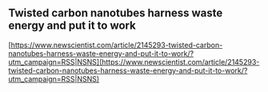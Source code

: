 ## Twisted carbon nanotubes harness waste energy and put it to work
  
  [https://www.newscientist.com/article/2145293-twisted-carbon-nanotubes-harness-waste-energy-and-put-it-to-work/?utm_campaign=RSS|NSNS](https://www.newscientist.com/article/2145293-twisted-carbon-nanotubes-harness-waste-energy-and-put-it-to-work/?utm_campaign=RSS|NSNS)